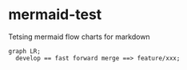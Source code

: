 # mermaid-test
Tetsing mermaid flow charts for markdown

```mermaid
graph LR;
  develop == fast forward merge ==> feature/xxx;
```
